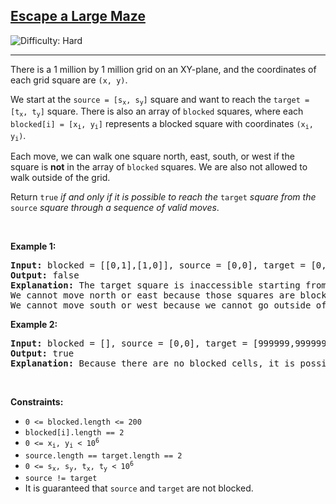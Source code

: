 <h2><a href="https://leetcode.com/problems/escape-a-large-maze">Escape a Large Maze</a></h2> <img src='https://img.shields.io/badge/Difficulty-Hard-red' alt='Difficulty: Hard' /><hr><p>There is a 1 million by 1 million grid on an XY-plane, and the coordinates of each grid square are <code>(x, y)</code>.</p>

<p>We start at the <code>source = [s<sub>x</sub>, s<sub>y</sub>]</code> square and want to reach the <code>target = [t<sub>x</sub>, t<sub>y</sub>]</code> square. There is also an array of <code>blocked</code> squares, where each <code>blocked[i] = [x<sub>i</sub>, y<sub>i</sub>]</code> represents a blocked square with coordinates <code>(x<sub>i</sub>, y<sub>i</sub>)</code>.</p>

<p>Each move, we can walk one square north, east, south, or west if the square is <strong>not</strong> in the array of <code>blocked</code> squares. We are also not allowed to walk outside of the grid.</p>

<p>Return <code>true</code><em> if and only if it is possible to reach the </em><code>target</code><em> square from the </em><code>source</code><em> square through a sequence of valid moves</em>.</p>

<p>&nbsp;</p>
<p><strong class="example">Example 1:</strong></p>

<pre>
<strong>Input:</strong> blocked = [[0,1],[1,0]], source = [0,0], target = [0,2]
<strong>Output:</strong> false
<strong>Explanation:</strong> The target square is inaccessible starting from the source square because we cannot move.
We cannot move north or east because those squares are blocked.
We cannot move south or west because we cannot go outside of the grid.
</pre>

<p><strong class="example">Example 2:</strong></p>

<pre>
<strong>Input:</strong> blocked = [], source = [0,0], target = [999999,999999]
<strong>Output:</strong> true
<strong>Explanation:</strong> Because there are no blocked cells, it is possible to reach the target square.
</pre>

<p>&nbsp;</p>
<p><strong>Constraints:</strong></p>

<ul>
	<li><code>0 &lt;= blocked.length &lt;= 200</code></li>
	<li><code>blocked[i].length == 2</code></li>
	<li><code>0 &lt;= x<sub>i</sub>, y<sub>i</sub> &lt; 10<sup>6</sup></code></li>
	<li><code>source.length == target.length == 2</code></li>
	<li><code>0 &lt;= s<sub>x</sub>, s<sub>y</sub>, t<sub>x</sub>, t<sub>y</sub> &lt; 10<sup>6</sup></code></li>
	<li><code>source != target</code></li>
	<li>It is guaranteed that <code>source</code> and <code>target</code> are not blocked.</li>
</ul>
